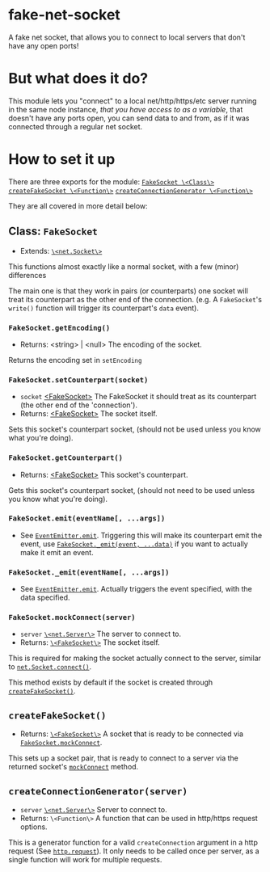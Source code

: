 # fake-net-socket
A fake net socket, that allows you to connect to local servers that don't have any open ports!
# But what does it do?
This module lets you "connect" to a local net/http/https/etc server running in the same node instance, *that you have access to as a variable*, that doesn't have any ports open, you can send data to and from, as if it was connected through a regular net socket.
# How to set it up
There are three exports for the module:
[`FakeSocket \<Class\>`](#class-fakesocket)
[`createFakeSocket \<Function\>`](#createfakesocket)
[`createConnectionGenerator \<Function\>`](#createconnectiongenerator)

They are all covered in more detail below:

## Class: `FakeSocket`

* Extends: [`\<net.Socket\>`](https://nodejs.org/api/net.html#class-netsocket)

This functions almost exactly like a normal socket, with a few (minor) differences

The main one is that they work in pairs (or counterparts) one socket will treat its counterpart as the other end of the connection. (e.g. A `FakeSocket`'s `write()` function will trigger its counterpart's `data` event).

### `FakeSocket.getEncoding()`
* Returns: \<string\> | \<null\> The encoding of the socket.

Returns the encoding set in `setEncoding`

### `FakeSocket.setCounterpart(socket)`
* `socket` [\<FakeSocket\>](#class-fakesocket) The FakeSocket it should treat as its counterpart (the other end of the 'connection').
* Returns: [\<FakeSocket\>](#class-fakesocket) The socket itself.

Sets this socket's counterpart socket, (should not be used unless you know what you're doing).

### `FakeSocket.getCounterpart()`
* Returns: [\<FakeSocket\>](#class-fakesocket) This socket's counterpart.

Gets this socket's counterpart socket, (should not need to be used unless you know what you're doing).

### `FakeSocket.emit(eventName[, ...args])`
* See [`EventEmitter.emit`](https://nodejs.org/api/events.html#emitteremiteventname-args).
Triggering this will make its counterpart emit the event, use [`FakeSocket._emit(event, ...data)`](#fakesocketemiteventname-args-1) if you want to actually make it emit an event.

### `FakeSocket._emit(eventName[, ...args])`
* See [`EventEmitter.emit`](https://nodejs.org/api/events.html#emitteremiteventname-args).
Actually triggers the event specified, with the data specified.

### `FakeSocket.mockConnect(server)`
* `server` [`\<net.Server\>`](https://nodejs.org/api/net.html#class-netserver) The server to connect to.
* Returns: [`\<FakeSocket\>`](#class-fakesocket) The socket itself.

This is required for making the socket actually connect to the server, similar to [`net.Socket.connect()`](https://nodejs.org/api/net.html#socketconnect).

This method exists by default if the socket is created through [`createFakeSocket()`](#createfakesockets).

## `createFakeSocket()`
* Returns: [`\<FakeSocket\>`](#class-fakesocket) A socket that is ready to be connected via [`FakeSocket.mockConnect`](#fakesocketmockconnectserver).

This sets up a socket pair, that is ready to connect to a server via the returned socket's [`mockConnect`](#fakesocketmockconnectserver) method.

## `createConnectionGenerator(server)`
* `server` [`\<net.Server\>`](https://nodejs.org/api/net.html#class-netserver) Server to connect to. 
* Returns: `\<Function\>` A function that can be used in http/https request options.

This is a generator function for a valid `createConnection` argument in a http request (See [`http.request`](https://nodejs.org/api/http.html#httprequestoptions-callback)). It only needs to be called once per server, as a single function will work for multiple requests.